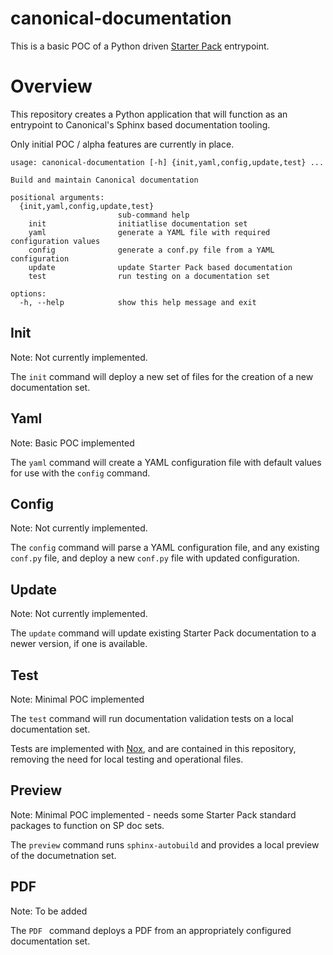 # canonical-documentation

This is a basic POC of a Python driven [Starter Pack](https://github.com/canonical/sphinx-docs-starter-pack/) entrypoint.

# Overview

This repository creates a Python application that will function as an entrypoint to Canonical's Sphinx based documentation tooling.

Only initial POC / alpha features are currently in place.

```
usage: canonical-documentation [-h] {init,yaml,config,update,test} ...

Build and maintain Canonical documentation

positional arguments:
  {init,yaml,config,update,test}
                        sub-command help
    init                initiatlise documentation set
    yaml                generate a YAML file with required configuration values
    config              generate a conf.py file from a YAML configuration
    update              update Starter Pack based documentation
    test                run testing on a documentation set

options:
  -h, --help            show this help message and exit
```

## Init

Note: Not currently implemented.

The `init` command will deploy a new set of files for the creation of a new documentation set.

## Yaml

Note: Basic POC implemented

The `yaml` command will create a YAML configuration file with default values for use with the `config` command.

## Config

Note: Not currently implemented.

The `config` command will parse a YAML configuration file, and any existing `conf.py` file, and deploy a new `conf.py` file with updated configuration.

## Update

Note: Not currently implemented.

The `update` command will update existing Starter Pack documentation to a newer version, if one is available.

## Test

Note: Minimal POC implemented

The `test` command will run documentation validation tests on a local documentation set.

Tests are implemented with [Nox](https://nox.thea.codes/en/stable/), and are contained in this repository, removing the need for local testing and operational files.

## Preview

Note: Minimal POC implemented - needs some Starter Pack standard packages to function on SP doc sets.

The `preview` command runs `sphinx-autobuild` and provides a local preview of the documetnation set.

## PDF

Note: To be added

The `PDF ` command deploys a PDF from an appropriately configured documentation set.